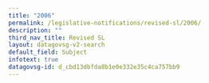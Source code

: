 ```yaml
---
title: "2006"
permalink: /legislative-notifications/revised-sl/2006/
description: ""
third_nav_title: Revised SL
layout: datagovsg-v2-search
default_field: Subject
infotext: true
datagovsg-id: d_cbd13dbfda8b1e0e332e35c4ca757bb9
---
```

